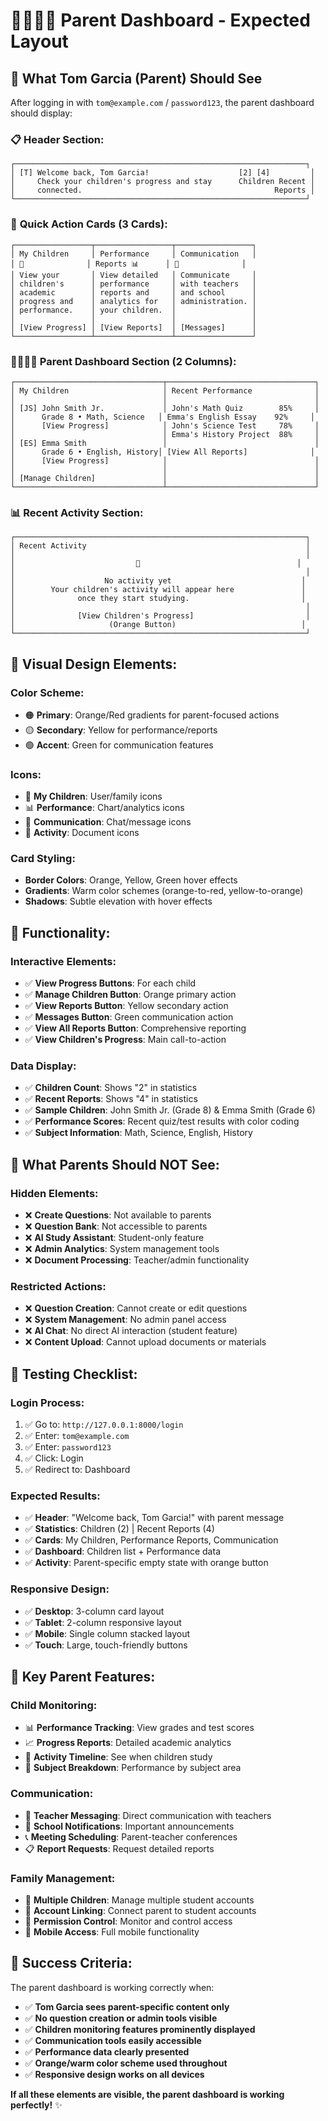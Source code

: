 # 👨‍👩‍👧‍👦 Parent Dashboard - Expected Layout

## 🎯 **What Tom Garcia (Parent) Should See**

After logging in with `tom@example.com` / `password123`, the parent dashboard should display:

### 📋 **Header Section:**
```
┌─────────────────────────────────────────────────────────────────┐
│ [T] Welcome back, Tom Garcia!                    [2] [4]         │
│     Check your children's progress and stay      Children Recent │
│     connected.                                           Reports │
└─────────────────────────────────────────────────────────────────┘
```

### 🎴 **Quick Action Cards (3 Cards):**
```
┌─────────────────┬─────────────────┬─────────────────┐
│ My Children     │ Performance     │ Communication   │
│ 👥              │ Reports 📊      │ 💬              │
│ View your       │ View detailed   │ Communicate     │
│ children's      │ performance     │ with teachers   │
│ academic        │ reports and     │ and school      │
│ progress and    │ analytics for   │ administration. │
│ performance.    │ your children.  │                 │
│                 │                 │                 │
│ [View Progress] │ [View Reports]  │ [Messages]      │
└─────────────────┴─────────────────┴─────────────────┘
```

### 👨‍👩‍👧‍👦 **Parent Dashboard Section (2 Columns):**
```
┌─────────────────────────────────┬─────────────────────────────────┐
│ My Children                     │ Recent Performance              │
│                                 │                                 │
│ [JS] John Smith Jr.             │ John's Math Quiz        85%     │
│      Grade 8 • Math, Science   │ Emma's English Essay    92%     │
│      [View Progress]            │ John's Science Test     78%     │
│                                 │ Emma's History Project  88%     │
│ [ES] Emma Smith                 │                                 │
│      Grade 6 • English, History│ [View All Reports]              │
│      [View Progress]            │                                 │
│                                 │                                 │
│ [Manage Children]               │                                 │
└─────────────────────────────────┴─────────────────────────────────┘
```

### 📊 **Recent Activity Section:**
```
┌─────────────────────────────────────────────────────────────────┐
│ Recent Activity                                                 │
│                                                                 │
│                           📄                                   │
│                                                                 │
│                    No activity yet                             │
│        Your children's activity will appear here               │
│              once they start studying.                         │
│                                                                 │
│              [View Children's Progress]                         │
│                     (Orange Button)                            │
└─────────────────────────────────────────────────────────────────┘
```

## 🎨 **Visual Design Elements:**

### **Color Scheme:**
- 🟠 **Primary**: Orange/Red gradients for parent-focused actions
- 🟡 **Secondary**: Yellow for performance/reports
- 🟢 **Accent**: Green for communication features

### **Icons:**
- 👥 **My Children**: User/family icons
- 📊 **Performance**: Chart/analytics icons  
- 💬 **Communication**: Chat/message icons
- 📄 **Activity**: Document icons

### **Card Styling:**
- **Border Colors**: Orange, Yellow, Green hover effects
- **Gradients**: Warm color schemes (orange-to-red, yellow-to-orange)
- **Shadows**: Subtle elevation with hover effects

## 🔧 **Functionality:**

### **Interactive Elements:**
- ✅ **View Progress Buttons**: For each child
- ✅ **Manage Children Button**: Orange primary action
- ✅ **View Reports Button**: Yellow secondary action
- ✅ **Messages Button**: Green communication action
- ✅ **View All Reports Button**: Comprehensive reporting
- ✅ **View Children's Progress**: Main call-to-action

### **Data Display:**
- ✅ **Children Count**: Shows "2" in statistics
- ✅ **Recent Reports**: Shows "4" in statistics
- ✅ **Sample Children**: John Smith Jr. (Grade 8) & Emma Smith (Grade 6)
- ✅ **Performance Scores**: Recent quiz/test results with color coding
- ✅ **Subject Information**: Math, Science, English, History

## 🚫 **What Parents Should NOT See:**

### **Hidden Elements:**
- ❌ **Create Questions**: Not available to parents
- ❌ **Question Bank**: Not accessible to parents
- ❌ **AI Study Assistant**: Student-only feature
- ❌ **Admin Analytics**: System management tools
- ❌ **Document Processing**: Teacher/admin functionality

### **Restricted Actions:**
- ❌ **Question Creation**: Cannot create or edit questions
- ❌ **System Management**: No admin panel access
- ❌ **AI Chat**: No direct AI interaction (student feature)
- ❌ **Content Upload**: Cannot upload documents or materials

## 🧪 **Testing Checklist:**

### **Login Process:**
1. ✅ Go to: `http://127.0.0.1:8000/login`
2. ✅ Enter: `tom@example.com`
3. ✅ Enter: `password123`
4. ✅ Click: Login
5. ✅ Redirect to: Dashboard

### **Expected Results:**
- ✅ **Header**: "Welcome back, Tom Garcia!" with parent message
- ✅ **Statistics**: Children (2) | Recent Reports (4)
- ✅ **Cards**: My Children, Performance Reports, Communication
- ✅ **Dashboard**: Children list + Performance data
- ✅ **Activity**: Parent-specific empty state with orange button

### **Responsive Design:**
- ✅ **Desktop**: 3-column card layout
- ✅ **Tablet**: 2-column responsive layout
- ✅ **Mobile**: Single column stacked layout
- ✅ **Touch**: Large, touch-friendly buttons

## 🎯 **Key Parent Features:**

### **Child Monitoring:**
- 📊 **Performance Tracking**: View grades and test scores
- 📈 **Progress Reports**: Detailed academic analytics
- 📅 **Activity Timeline**: See when children study
- 🎯 **Subject Breakdown**: Performance by subject area

### **Communication:**
- 💬 **Teacher Messaging**: Direct communication with teachers
- 📧 **School Notifications**: Important announcements
- 📞 **Meeting Scheduling**: Parent-teacher conferences
- 📋 **Report Requests**: Request detailed reports

### **Family Management:**
- 👥 **Multiple Children**: Manage multiple student accounts
- 🔗 **Account Linking**: Connect parent to student accounts
- 🔐 **Permission Control**: Monitor and control access
- 📱 **Mobile Access**: Full mobile functionality

## 🎉 **Success Criteria:**

The parent dashboard is working correctly when:
- ✅ **Tom Garcia sees parent-specific content only**
- ✅ **No question creation or admin tools visible**
- ✅ **Children monitoring features prominently displayed**
- ✅ **Communication tools easily accessible**
- ✅ **Performance data clearly presented**
- ✅ **Orange/warm color scheme used throughout**
- ✅ **Responsive design works on all devices**

**If all these elements are visible, the parent dashboard is working perfectly!** ✨
